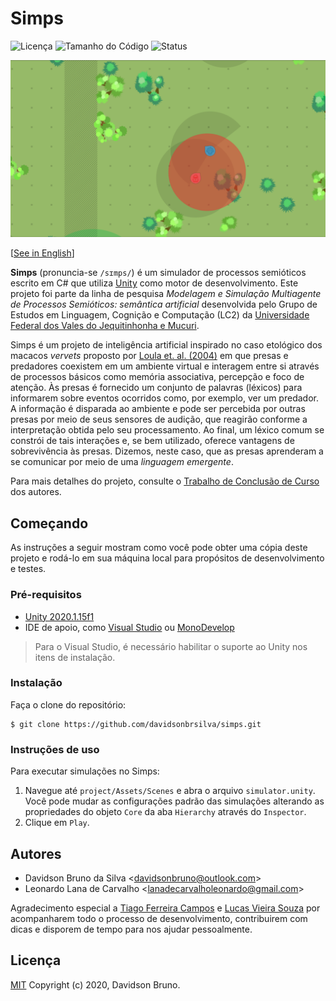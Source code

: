 # Simps

![Licença](https://img.shields.io/github/license/davidsonbrsilva/simps.svg) ![Tamanho do Código](https://img.shields.io/github/languages/code-size/davidsonbrsilva/simps) ![Status](https://img.shields.io/badge/status-stopped-red)

[![Captura de tela do funcionamento do Simps](cover.png)](https://www.youtube.com/watch?v=HeeFFVe0gBA)

[[See in English](README.md)]

**Simps** (pronuncia-se `/sɪmps/`) é um simulador de processos semióticos escrito em C# que utiliza [Unity](https://unity3d.com) como motor de desenvolvimento. Este projeto foi parte da linha de pesquisa _Modelagem e Simulação Multiagente de Processos Semióticos: semântica artificial_ desenvolvida pelo Grupo de Estudos em Linguagem, Cognição e Computação (LC2) da [Universidade Federal dos Vales do Jequitinhonha e Mucuri](http://www.ufvjm.edu.br).

Simps é um projeto de inteligência artificial inspirado no caso etológico dos macacos _vervets_ proposto por [Loula et. al. (2004)](https://www.dca.fee.unicamp.br/~gudwin/ftp/publications/TeseLoula.pdf) em que presas e predadores coexistem em um ambiente virtual e interagem entre si através de processos básicos como memória associativa, percepção e foco de atenção. Às presas é fornecido um conjunto de palavras (léxicos) para informarem sobre eventos ocorridos como, por exemplo, ver um predador. A informação é disparada ao ambiente e pode ser percebida por outras presas por meio de seus sensores de audição, que reagirão conforme a interpretação obtida pelo seu processamento. Ao final, um léxico comum se constrói de tais interações e, se bem utilizado, oferece vantagens de sobrevivência às presas. Dizemos, neste caso, que as presas aprenderam a se comunicar por meio de uma _linguagem emergente_.

Para mais detalhes do projeto, consulte o [Trabalho de Conclusão de Curso](https://drive.google.com/file/d/1RpTITqPAhEirOiVWzSS7sNMw1LzWqGAu/view?usp=sharing) dos autores.

## Começando

As instruções a seguir mostram como você pode obter uma cópia deste projeto e rodá-lo em sua máquina local para propósitos de desenvolvimento e testes.

### Pré-requisitos

- [Unity 2020.1.15f1](https://unity.com/releases/editor/archive)
- IDE de apoio, como [Visual Studio](https://www.visualstudio.com/pt-br/downloads/) ou [MonoDevelop](http://www.monodevelop.com/download/)
  
> Para o Visual Studio, é necessário habilitar o suporte ao Unity nos itens de instalação.

### Instalação

Faça o clone do repositório:

```
$ git clone https://github.com/davidsonbrsilva/simps.git
```

### Instruções de uso

Para executar simulações no Simps:

1. Navegue até `project/Assets/Scenes` e abra o arquivo `simulator.unity`. Você pode mudar as configurações padrão das simulações alterando as propriedades do objeto `Core` da aba `Hierarchy` através do `Inspector`.
2. Clique em `Play`.

## Autores

- Davidson Bruno da Silva <<davidsonbruno@outlook.com>>
- Leonardo Lana de Carvalho <<lanadecarvalholeonardo@gmail.com>>

Agradecimento especial a [Tiago Ferreira Campos](https://github.com/caotic123) e [Lucas Vieira Souza](https://github.com/luksamuk) por acompanharem todo o processo de desenvolvimento, contribuirem com dicas e disporem de tempo para nos ajudar pessoalmente.

## Licença

[MIT](LICENSE) Copyright (c) 2020, Davidson Bruno.
